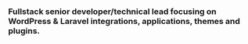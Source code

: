 ### Fullstack senior developer/technical lead focusing on WordPress & Laravel integrations, applications, themes and plugins.
